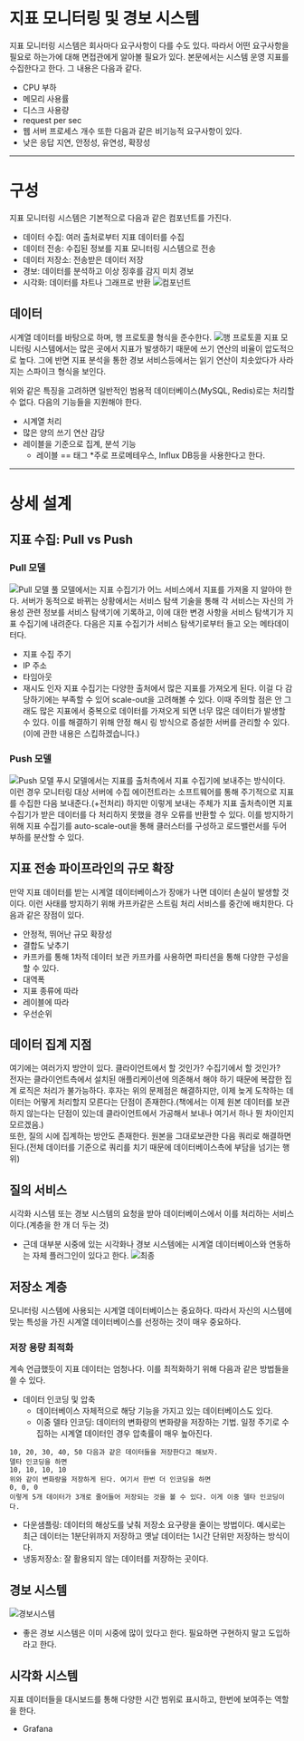 # 지표 모니터링 및 경보 시스템

지표 모니터링 시스템은 회사마다 요구사항이 다를 수도 있다. 따라서 어떤 요구사항을 필요로 하는가에 대해 면접관에게 알아볼 필요가 있다.
본문에서는 시스템 운영 지표를 수집한다고 한다. 그 내용은 다음과 같다.
- CPU 부하
- 메모리 사용률
- 디스크 사용량
- request per sec
- 웹 서버 프로세스 개수
또한 다음과 같은 비기능적 요구사항이 있다.
- 낮은 응답 지연, 안정성, 유연성, 확장성

***

# 구성
지표 모니터링 시스템은 기본적으로 다음과 같은 컴포넌트를 가진다.
- 데이터 수집: 여러 출처로부터 지표 데이터를 수집
- 데이터 전송: 수집된 정보를 지표 모니터링 시스템으로 전송
- 데이터 저장소: 전송받은 데이터 저장
- 경보: 데이터를 분석하고 이상 징후를 감지 미치 경보
- 시각화: 데이터를 차트나 그래프로 반환
![컴포넌트](./img/monitoring_component.png)

## 데이터
시계열 데이터를 바탕으로 하며, 행 프로토콜 형식을 준수한다.
![행 프로토콜](./img/line_protocol.png)
지표 모니터링 시스템에서는 많은 곳에서 지표가 발생하기 때문에 쓰기 연산의 비율이 압도적으로 높다.
그에 반면 지표 분석을 통한 경보 서비스등에서는 읽기 연산이 치솟았다가 사라지는 스파이크 형식을 보인다.

위와 같은 특징을 고려하면 일반적인 범용적 데이터베이스(MySQL, Redis)로는 처리할 수 없다. 다음의 기능들을 지원해야 한다.
- 시계열 처리
- 많은 양의 쓰기 연산 감당
- 레이블을 기준으로 집계, 분석 기능
  - 레이블 == 태그
*주로 프로메테우스, Influx DB등을 사용한다고 한다.

***

# 상세 설계

## 지표 수집: Pull vs Push

### Pull 모델
![Pull 모델](./img/pull_model.png)
풀 모델에서는 지표 수집기가 어느 서비스에서 지표를 가져올 지 알아야 한다. 서버가 동적으로 바뀌는 상황에서는 서비스 탐색 기술을 통해 각
서비스는 자신의 가용성 관련 정보를 서비스 탐색기에 기록하고, 이에 대한 변경 사항을 서비스 탐색기가 지표 수집기에 내려준다. 다음은 지표 수집기가
서비스 탐색기로부터 들고 오는 메타데이터다.
- 지표 수집 주기
- IP 주소
- 타임아웃
- 재시도 인자
지표 수집기는 다양한 출처에서 많은 지표를 가져오게 된다. 이걸 다 감당하기에는 부족할 수 있어 scale-out을 고려해볼 수 있다.
이때 주의할 점은 안 그래도 많은 지표에서 중복으로 데이터를 가져오게 되면 너무 많은 데이터가 발생할 수 있다. 이를 해결하기 위해 안정 해시 링
방식으로 증설한 서버를 관리할 수 있다.(이에 관한 내용은 스킵하겠습니다.)

### Push 모델
![Push 모델](./img/push_model.png)
푸시 모델에서는 지표를 출처측에서 지표 수집기에 보내주는 방식이다. 이런 경우 모니터링 대상 서버에 수집 에이전트라는 소프트웨어를 통해 주기적으로
지표를 수집한 다음 보내준다.(+전처리) 하지만 이렇게 보내는 주체가 지표 출처측이면 지표 수집기가 받은 데이터를 다 처리하지 못했을 경우 오류를 반환할
수 있다. 이를 방지하기 위해 지표 수집기를 auto-scale-out을 통해 클러스터를 구성하고 로드밸런서를 두어 부하를 분산할 수 있다.

## 지표 전송 파이프라인의 규모 확장
만약 지표 데이터를 받는 시계열 데이터베이스가 장애가 나면 데이터 손실이 발생할 것이다. 이런 사태를 방지하기 위해 카프카같은
스트림 처리 서비스를 중간에 배치한다. 다음과 같은 장점이 있다.
- 안정적, 뛰어난 규모 확장성
- 결합도 낮추기
- 카프카를 통해 1차적 데이터 보관
카프카를 사용하면 파티션을 통해 다양한 구성을 할 수 있다.
- 대역폭
- 지표 종류에 따라
- 레이블에 따라
- 우선순위

## 데이터 집계 지점
여기에는 여러가지 방안이 있다. 클라이언트에서 할 것인가? 수집기에서 할 것인가?<br>
전자는 클라이언트측에서 설치된 애플리케이션에 의존해서 해야 하기 때문에 복잡한 집계 로직은 처리가 불가능하다.
후자는 위의 문제점은 해결하지만, 이제 늦게 도착하는 데이터는 어떻게 처리할지 모른다는 단점이 존재한다.(책에서는 이제 원본 데이터를 보관하지
않는다는 단점이 있는데 클라이언트에서 가공해서 보내나 여기서 하나 뭔 차이인지 모르겠음.)<br>
또한, 질의 시에 집계하는 방안도 존재한다. 원본을 그대로보관한 다음 쿼리로 해결하면 된다.(전체 데이터를 기준으로 쿼리를 치기 때문에 데이터베이스측에
부담을 넘기는 행위)

## 질의 서비스
시각화 시스템 또는 경보 시스템의 요청을 받아 데이터베이스에서 이를 처리하는 서비스이다.(계층을 한 개 더 두는 것)
- 근데 대부분 시중에 있는 시각화나 경보 시스템에는 시계열 데이터베이스와 연동하는 자체 플러그인이 있다고 한다.
![최종](./img/final.png)

## 저장소 계층
모니터링 시스템에 사용되는 시계열 데이터베이스는 중요하다. 따라서 자신의 시스템에 맞는 특성을 가진 시계열 데이터베이스를 선정하는 것이 매우 중요하다.

### 저장 용량 최적화
계속 언급했듯이 지표 데이터는 엄청나다. 이를 최적화하기 위해 다음과 같은 방법들을 쓸 수 있다.
- 데이터 인코딩 및 압축
  - 데이터베이스 자체적으로 해당 기능을 가지고 있는 데이터베이스도 있다.
  - 이중 델타 인코딩: 데이터의 변화량의 변화량을 저장하는 기법. 일정 주기로 수집하는 시계열 데이터인 경우 압축률이 매우 높아진다.
```text
10, 20, 30, 40, 50 다음과 같은 데이터들을 저장한다고 해보자.
델타 인코딩을 하면
10, 10, 10, 10
위와 같이 변화량을 저장하게 된다. 여기서 한번 더 인코딩을 하면
0, 0, 0
이렇게 5개 데이터가 3개로 줄어들어 저장되는 것을 볼 수 있다. 이게 이중 델타 인코딩이다.
```
- 다운샘플링: 데이터의 해상도를 낮춰 저장소 요구량을 줄이는 방법이다. 예시로는 최근 데이터는 1분단위까지 저장하고 옛날 데이터는 1시간
단위만 저장하는 방식이다.
- 냉동저장소: 잘 활용되지 않는 데이터를 저장하는 곳이다.

## 경보 시스템
![경보시스템](./img/alert_system.png)
- 좋은 경보 시스템은 이미 시중에 많이 있다고 한다. 필요하면 구현하지 말고 도입하라고 한다.

## 시각화 시스템
지표 데이터들을 대시보드를 통해 다양한 시간 범위로 표시하고, 한번에 보여주는 역할을 한다.
- Grafana